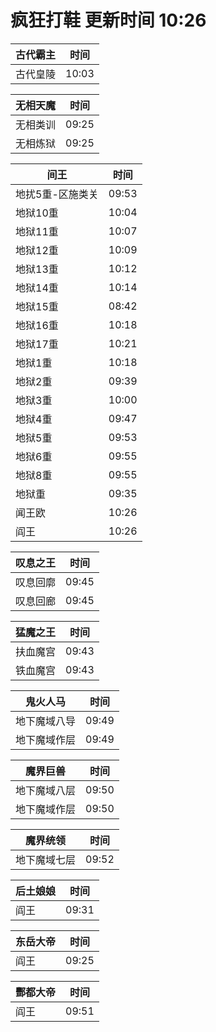 # 疯狂打鞋 更新时间 10:26

| 古代霸主   | 时间    |
|--------|-------|
| 古代皇陵 | 10:03 |

| 无相天魔   | 时间    |
|--------|-------|
| 无相类训 | 09:25 |
| 无相炼狱 | 09:25 |

| 间王   | 时间    |
|--------|-------|
| 地扰5重-区施类关 | 09:53 |
| 地狱10重 | 10:04 |
| 地狱11重 | 10:07 |
| 地狱12重 | 10:09 |
| 地狱13重 | 10:12 |
| 地狱14重 | 10:14 |
| 地狱15重 | 08:42 |
| 地狱16重 | 10:18 |
| 地狱17重 | 10:21 |
| 地狱1重 | 10:18 |
| 地狱2重 | 09:39 |
| 地狱3重 | 10:00 |
| 地狱4重 | 09:47 |
| 地狱5重 | 09:53 |
| 地狱6重 | 09:55 |
| 地狱8重 | 09:55 |
| 地狱重 | 09:35 |
| 闻王欧 | 10:26 |
| 阎王 | 10:26 |

| 叹息之王   | 时间    |
|--------|-------|
| 叹息回廓 | 09:45 |
| 叹息回廊 | 09:45 |

| 猛魔之王   | 时间    |
|--------|-------|
| 扶血魔宫 | 09:43 |
| 铁血魔宫 | 09:43 |

| 鬼火人马   | 时间    |
|--------|-------|
| 地下魔域八导 | 09:49 |
| 地下魔域作层 | 09:49 |

| 魔界巨兽   | 时间    |
|--------|-------|
| 地下魔域八层 | 09:50 |
| 地下魔域作层 | 09:50 |

| 魔界统领   | 时间    |
|--------|-------|
| 地下魔域七层 | 09:52 |

| 后土娘娘   | 时间    |
|--------|-------|
| 阎王 | 09:31 |

| 东岳大帝   | 时间    |
|--------|-------|
| 阎王 | 09:25 |

| 酆都大帝   | 时间    |
|--------|-------|
| 阎王 | 09:51 |